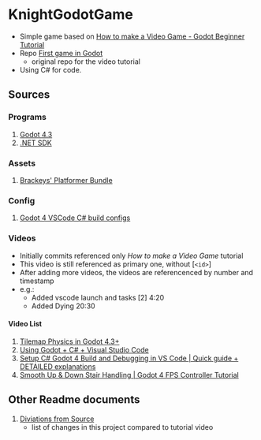 # KnightGodotGame

- Simple game based on [How to make a Video Game - Godot Beginner Tutorial](https://www.youtube.com/watch?v=LOhfqjmasi0)
- Repo [First game in Godot](https://github.com/Brackeys/first-game-in-godot)
  - original repo for the video tutorial
- Using C# for code.

## Sources

### Programs
1. [Godot 4.3](https://godotengine.org/download/archive/4.3-stable/)
1. [.NET SDK](https://dotnet.microsoft.com/en-us/download)

### Assets
1. [Brackeys' Platformer Bundle](https://brackeysgames.itch.io/brackeys-platformer-bundle)

### Config
1. [Godot 4 VSCode C# build configs](https://github.com/jemballs/godot4-vscode-csharp-build-config)

### Videos
- Initially commits referenced only *How to make a Video Game* tutorial
- This video is still referenced as primary one, without [`<id>`]
- After adding more videos, the videos are referencenced by number and timestamp
- e.g.:
  - Added vscode launch and tasks [2] 4:20
  - Added Dying 20:30
#### Video List
1. [Tilemap Physics in Godot 4.3+](https://www.youtube.com/watch?v=19rY6kzt_Rs)
2. [Using Godot + C# + Visual Studio Code](https://www.youtube.com/watch?v=Yi1iIM-B7XQ)
3. [Setup C# Godot 4 Build and Debugging in VS Code | Quick guide + DETAILED explanations](https://www.youtube.com/watch?v=PhrwjHdsALM)
4. [Smooth Up & Down Stair Handling | Godot 4 FPS Controller Tutorial](https://www.youtube.com/watch?v=Tb-R3l0SQdc)

## Other Readme documents

1. [Diviations from Source](docs\DiviationsFromSource.md)
   - list of changes in this project compared to tutorial video